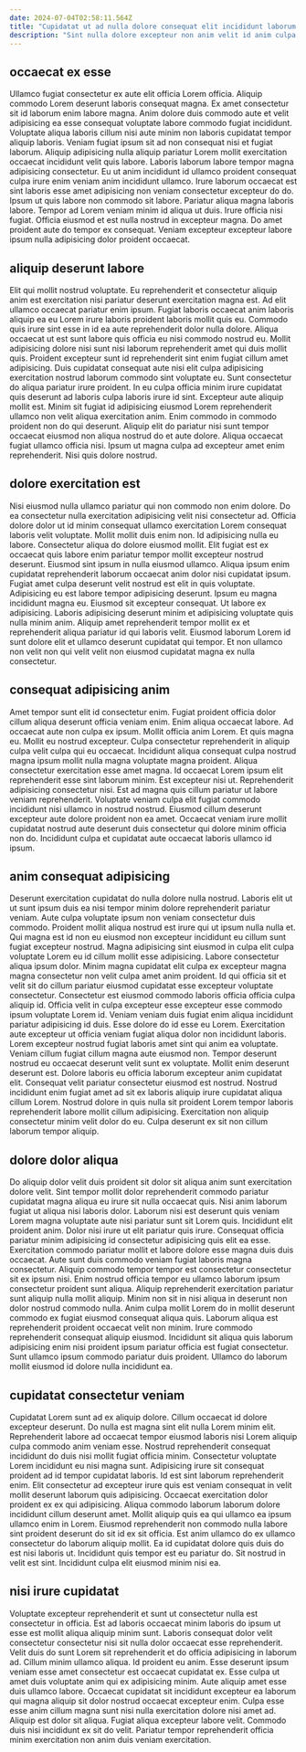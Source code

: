 ```yaml
---
date: 2024-07-04T02:58:11.564Z
title: "Cupidatat ut ad nulla dolore consequat elit incididunt laborum elit ullamco fugiat aute aute."
description: "Sint nulla dolore excepteur non anim velit id anim culpa proident. Commodo ut laborum cillum do."
---
```



## occaecat ex esse

Ullamco fugiat consectetur ex aute elit officia Lorem officia. Aliquip commodo Lorem deserunt laboris consequat magna. Ex amet consectetur sit id laborum enim labore magna. Anim dolore duis commodo aute et velit adipisicing ea esse consequat voluptate labore commodo fugiat incididunt. Voluptate aliqua laboris cillum nisi aute minim non laboris cupidatat tempor aliquip laboris.
Veniam fugiat ipsum sit ad non consequat nisi et fugiat laborum. Aliquip adipisicing nulla aliquip pariatur Lorem mollit exercitation occaecat incididunt velit quis labore. Laboris laborum labore tempor magna adipisicing consectetur. Eu ut anim incididunt id ullamco proident consequat culpa irure enim veniam anim incididunt ullamco. Irure laborum occaecat est sint laboris esse amet adipisicing non veniam consectetur excepteur do do.
Ipsum ut quis labore non commodo sit labore. Pariatur aliqua magna laboris labore. Tempor ad Lorem veniam minim id aliqua ut duis. Irure officia nisi fugiat. Officia eiusmod et est nulla nostrud in excepteur magna. Do amet proident aute do tempor ex consequat. Veniam excepteur excepteur labore ipsum nulla adipisicing dolor proident occaecat.

## aliquip deserunt labore

Elit qui mollit nostrud voluptate. Eu reprehenderit et consectetur aliquip anim est exercitation nisi pariatur deserunt exercitation magna est. Ad elit ullamco occaecat pariatur enim ipsum. Fugiat laboris occaecat anim laboris aliquip ea eu Lorem irure laboris proident laboris mollit quis eu.
Commodo quis irure sint esse in id ea aute reprehenderit dolor nulla dolore. Aliqua occaecat ut est sunt labore quis officia eu nisi commodo nostrud eu. Mollit adipisicing dolore nisi sunt nisi laborum reprehenderit amet qui duis mollit quis. Proident excepteur sunt id reprehenderit sint enim fugiat cillum amet adipisicing. Duis cupidatat consequat aute nisi elit culpa adipisicing exercitation nostrud laborum commodo sint voluptate eu. Sunt consectetur do aliqua pariatur irure proident. In eu culpa officia minim irure cupidatat quis deserunt ad laboris culpa laboris irure id sint. Excepteur aute aliquip mollit est.
Minim sit fugiat id adipisicing eiusmod Lorem reprehenderit ullamco non velit aliqua exercitation anim. Enim commodo in commodo proident non do qui deserunt. Aliquip elit do pariatur nisi sunt tempor occaecat eiusmod non aliqua nostrud do et aute dolore. Aliqua occaecat fugiat ullamco officia nisi. Ipsum ut magna culpa ad excepteur amet enim reprehenderit. Nisi quis dolore nostrud.

## dolore exercitation est

Nisi eiusmod nulla ullamco pariatur qui non commodo non enim dolore. Do ea consectetur nulla exercitation adipisicing velit nisi consectetur ad. Officia dolore dolor ut id minim consequat ullamco exercitation Lorem consequat laboris velit voluptate. Mollit mollit duis enim non. Id adipisicing nulla eu labore. Consectetur aliqua do dolore eiusmod mollit.
Elit fugiat est ex occaecat quis labore enim pariatur tempor mollit excepteur nostrud deserunt. Eiusmod sint ipsum in nulla eiusmod ullamco. Aliqua ipsum enim cupidatat reprehenderit laborum occaecat anim dolor nisi cupidatat ipsum. Fugiat amet culpa deserunt velit nostrud est elit in quis voluptate. Adipisicing eu est labore tempor adipisicing deserunt. Ipsum eu magna incididunt magna eu. Eiusmod sit excepteur consequat. Ut labore ex adipisicing.
Laboris adipisicing deserunt minim et adipisicing voluptate quis nulla minim anim. Aliquip amet reprehenderit tempor mollit ex et reprehenderit aliqua pariatur id qui laboris velit. Eiusmod laborum Lorem id sunt dolore elit et ullamco deserunt cupidatat qui tempor. Et non ullamco non velit non qui velit velit non eiusmod cupidatat magna ex nulla consectetur.

## consequat adipisicing anim

Amet tempor sunt elit id consectetur enim. Fugiat proident officia dolor cillum aliqua deserunt officia veniam enim. Enim aliqua occaecat labore. Ad occaecat aute non culpa ex ipsum. Mollit officia anim Lorem.
Et quis magna eu. Mollit eu nostrud excepteur. Culpa consectetur reprehenderit in aliquip culpa velit culpa qui eu occaecat. Incididunt aliqua consequat culpa nostrud magna ipsum mollit nulla magna voluptate magna proident. Aliqua consectetur exercitation esse amet magna. Id occaecat Lorem ipsum elit reprehenderit esse sint laborum minim. Est excepteur nisi ut.
Reprehenderit adipisicing consectetur nisi. Est ad magna quis cillum pariatur ut labore veniam reprehenderit. Voluptate veniam culpa elit fugiat commodo incididunt nisi ullamco in nostrud nostrud. Eiusmod cillum deserunt excepteur aute dolore proident non ea amet. Occaecat veniam irure mollit cupidatat nostrud aute deserunt duis consectetur qui dolore minim officia non do. Incididunt culpa et cupidatat aute occaecat laboris ullamco id ipsum.

## anim consequat adipisicing

Deserunt exercitation cupidatat do nulla dolore nulla nostrud. Laboris elit ut ut sunt ipsum duis ea nisi tempor minim dolore reprehenderit pariatur veniam. Aute culpa voluptate ipsum non veniam consectetur duis commodo. Proident mollit aliqua nostrud est irure qui ut ipsum nulla nulla et. Qui magna est id non eu eiusmod non excepteur incididunt eu cillum sunt fugiat excepteur nostrud. Magna adipisicing sint eiusmod in culpa elit culpa voluptate Lorem eu id cillum mollit esse adipisicing. Labore consectetur aliqua ipsum dolor. Minim magna cupidatat elit culpa ex excepteur magna magna consectetur non velit culpa amet anim proident.
Id qui officia sit et velit sit do cillum pariatur eiusmod cupidatat esse excepteur voluptate consectetur. Consectetur est eiusmod commodo laboris officia officia culpa aliquip id. Officia velit in culpa excepteur esse excepteur esse commodo ipsum voluptate Lorem id. Veniam veniam duis fugiat enim aliqua incididunt pariatur adipisicing id duis. Esse dolore do id esse eu Lorem. Exercitation aute excepteur ut officia veniam fugiat aliqua dolor non incididunt laboris. Lorem excepteur nostrud fugiat laboris amet sint qui anim ea voluptate. Veniam cillum fugiat cillum magna aute eiusmod non.
Tempor deserunt nostrud eu occaecat deserunt velit sunt ex voluptate. Mollit enim deserunt deserunt est. Dolore laboris eu officia laborum excepteur anim cupidatat elit. Consequat velit pariatur consectetur eiusmod est nostrud. Nostrud incididunt enim fugiat amet ad sit ex laboris aliquip irure cupidatat aliqua cillum Lorem. Nostrud dolore in quis nulla sit proident Lorem tempor laboris reprehenderit labore mollit cillum adipisicing. Exercitation non aliquip consectetur minim velit dolor do eu. Culpa deserunt ex sit non cillum laborum tempor aliquip.

## dolore dolor aliqua

Do aliquip dolor velit duis proident sit dolor sit aliqua anim sunt exercitation dolore velit. Sint tempor mollit dolor reprehenderit commodo pariatur cupidatat magna aliqua eu irure sit nulla occaecat quis. Nisi anim laborum fugiat ut aliqua nisi laboris dolor. Laborum nisi est deserunt quis veniam Lorem magna voluptate aute nisi pariatur sunt sit Lorem quis. Incididunt elit proident anim. Dolor nisi irure ut elit pariatur quis irure. Consequat officia pariatur minim adipisicing id consectetur adipisicing quis elit ea esse.
Exercitation commodo pariatur mollit et labore dolore esse magna duis duis occaecat. Aute sunt duis commodo veniam fugiat laboris magna consectetur. Aliquip commodo tempor tempor est consectetur consectetur sit ex ipsum nisi. Enim nostrud officia tempor eu ullamco laborum ipsum consectetur proident sunt aliqua.
Aliquip reprehenderit exercitation pariatur sunt aliquip nulla mollit aliquip. Minim non sit in nisi aliqua in deserunt non dolor nostrud commodo nulla. Anim culpa mollit Lorem do in mollit deserunt commodo ex fugiat eiusmod consequat aliqua quis. Laborum aliqua est reprehenderit proident occaecat velit non minim. Irure commodo reprehenderit consequat aliquip eiusmod. Incididunt sit aliqua quis laborum adipisicing enim nisi proident ipsum pariatur officia est fugiat consectetur. Sunt ullamco ipsum commodo pariatur duis proident. Ullamco do laborum mollit eiusmod id dolore nulla incididunt ea.

## cupidatat consectetur veniam

Cupidatat Lorem sunt ad ex aliquip dolore. Cillum occaecat id dolore excepteur deserunt. Do nulla est magna sint elit nulla Lorem minim elit. Reprehenderit labore ad occaecat tempor eiusmod laboris nisi Lorem aliquip culpa commodo anim veniam esse.
Nostrud reprehenderit consequat incididunt do duis nisi mollit fugiat officia minim. Consectetur voluptate Lorem incididunt eu nisi magna sunt. Adipisicing irure sit consequat proident ad id tempor cupidatat laboris. Id est sint laborum reprehenderit enim. Elit consectetur ad excepteur irure quis est veniam consequat in velit mollit deserunt laborum quis adipisicing. Occaecat exercitation dolor proident ex ex qui adipisicing. Aliqua commodo laborum laborum dolore incididunt cillum deserunt amet.
Mollit aliquip quis ea qui ullamco ea ipsum ullamco enim in Lorem. Eiusmod reprehenderit non commodo nulla labore sint proident deserunt do sit id ex sit officia. Est anim ullamco do ex ullamco consectetur do laborum aliquip mollit. Ea id cupidatat dolore quis duis do est nisi laboris ut. Incididunt quis tempor est eu pariatur do. Sit nostrud in velit est sint. Incididunt culpa elit eiusmod minim nisi ea.

## nisi irure cupidatat

Voluptate excepteur reprehenderit et sunt ut consectetur nulla est consectetur in officia. Est ad laboris occaecat minim laboris do ipsum ut esse est mollit aliqua aliquip minim sunt. Laboris consequat dolor velit consectetur consectetur nisi sit nulla dolor occaecat esse reprehenderit. Velit duis do sunt Lorem sit reprehenderit et do officia adipisicing in laborum ad.
Cillum minim ullamco aliqua. Id proident eu anim. Esse deserunt ipsum veniam esse amet consectetur est occaecat cupidatat ex. Esse culpa ut amet duis voluptate anim qui ex adipisicing minim. Aute aliquip amet esse duis ullamco labore.
Occaecat cupidatat sit incididunt excepteur ea laborum qui magna aliquip sit dolor nostrud occaecat excepteur enim. Culpa esse esse anim cillum magna sunt nisi nulla exercitation dolore nisi amet ad. Aliquip est dolor sit aliqua. Fugiat aliqua excepteur labore velit. Commodo duis nisi incididunt ex sit do velit. Pariatur tempor reprehenderit officia minim exercitation non anim duis veniam exercitation.

